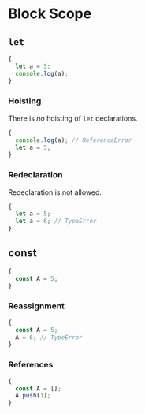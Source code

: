 # Block Scope

## `let`

```js
{
  let a = 5;
  console.log(a);
}
```

### Hoisting

There is *no* hoisting of `let` declarations.

```js
{
  console.log(a); // ReferenceError
  let a = 5;
}
```

### Redeclaration

Redeclaration is not allowed.

```js
{
  let a = 5;
  let a = 6; // TypeError
}
```

## const

```js
{
  const A = 5;
}
```

### Reassignment

```js
{
  const A = 5;
  A = 6; // TypeError
}
```

### References

```js
{
  const A = [];
  A.push(1);
}
```
